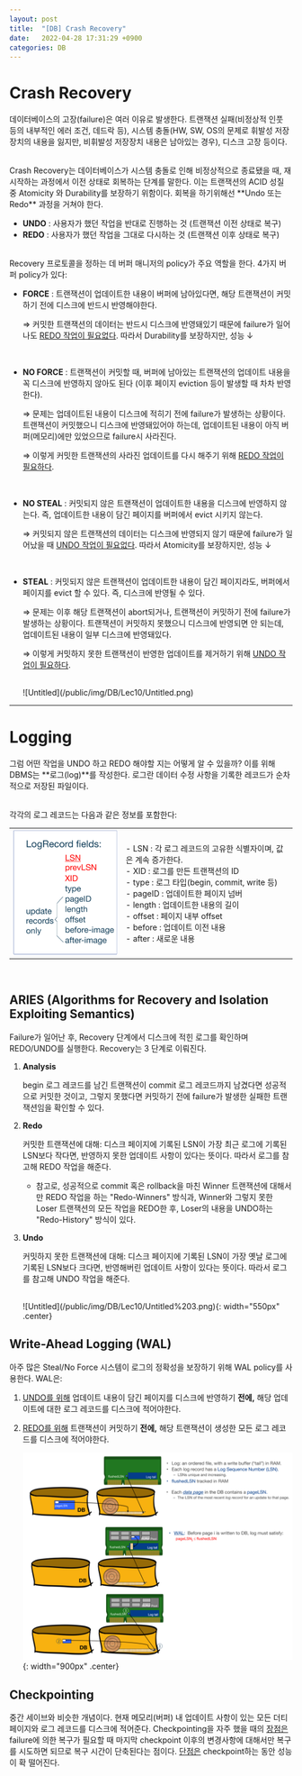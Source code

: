 ```yaml
---
layout: post
title:  "[DB] Crash Recovery"
date:   2022-04-28 17:31:29 +0900
categories: DB
---
```


# Crash Recovery

데이터베이스의 고장(failure)은 여러 이유로 발생한다. 트랜잭션 실패(비정상적 인풋 등의 내부적인 에러 조건, 데드락 등), 시스템 충돌(HW, SW, OS의 문제로 휘발성 저장장치의 내용을 잃지만, 비휘발성 저장장치 내용은 남아있는 경우), 디스크 고장 등이다. 

<br>
Crash Recovery는 데이터베이스가 시스템 충돌로 인해 비정상적으로 종료됐을 때, 재시작하는 과정에서 이전 상태로 회복하는 단계를 말한다. 이는 트랜잭션의 ACID 성질 중 Atomicity 와 Durability를 보장하기 위함이다. 회복을 하기위해선 **Undo 또는 Redo** 과정을 거쳐야 한다.

- **UNDO** : 사용자가 했던 작업을 반대로 진행하는 것 (트랜잭션 이전 상태로 복구)
- **REDO** : 사용자가 했던 작업을 그대로 다시하는 것 (트랜잭션 이후 상태로 복구)

<br>
Recovery 프로토콜을 정하는 데 버퍼 매니저의 policy가 주요 역할을 한다. 4가지 버퍼 policy가 있다:

- **FORCE** : 트랜잭션이 업데이트한 내용이 버퍼에 남아있다면, 해당 트랜잭션이 커밋하기 전에 디스크에 반드시 반영해야한다.
    
    ⇒ 커밋한 트랜잭션의 데이터는 반드시 디스크에 반영돼있기 때문에 failure가 일어나도 <U>REDO 작업이 필요없다</U>. 따라서 Durability를 보장하지만, 성능 ↓
    
    <br>
- **NO FORCE** : 트랜잭션이 커밋할 때, 버퍼에 남아있는 트랜잭션의 업데이트 내용을 꼭 디스크에 반영하지 않아도 된다 (이후 페이지 eviction 등이 발생할 때 차차 반영한다).

    ⇒ 문제는 업데이트된 내용이 디스크에 적히기 전에 failure가 발생하는 상황이다. 트랜잭션이 커밋했으니 디스크에 반영돼있어야 하는데, 업데이트된 내용이 아직 버퍼(메모리)에만 있었으므로 failure시 사라진다.
    
    ⇒ 이렇게 커밋한 트랜잭션의 사라진 업데이트를 다시 해주기 위해 <U>REDO 작업이 필요하다</U>.

    <br>
- **NO STEAL** : 커밋되지 않은 트랜잭션이 업데이트한 내용을 디스크에 반영하지 않는다. 즉, 업데이트한 내용이 담긴 페이지를 버퍼에서 evict 시키지 않는다.
    
    ⇒ 커밋되지 않은 트랜잭션의 데이터는 디스크에 반영되지 않기 때문에 failure가 일어났을 때 <U>UNDO 작업이 필요없다</U>. 따라서 Atomicity를 보장하지만, 성능 ↓ 
    
    <br>
- **STEAL** : 커밋되지 않은 트랜잭션이 업데이트한 내용이 담긴 페이지라도, 버퍼에서 페이지를 evict 할 수 있다. 즉, 디스크에 반영될 수 있다.
    
    ⇒ 문제는 이후 해당 트랜잭션이 abort되거나, 트랜잭션이 커밋하기 전에 failure가 발생하는 상황이다. 트랜잭션이 커밋하지 못했으니 디스크에 반영되면 안 되는데, 업데이트된 내용이 일부 디스크에 반영돼있다.
    
    ⇒ 이렇게 커밋하지 못한 트랜잭션이 반영한 업데이트를 제거하기 위해 <U>UNDO 작업이 필요하다</U>.
    
    <br>
    ![Untitled](/public/img/DB/Lec10/Untitled.png)

<hr>

# Logging

그럼 어떤 작업을 UNDO 하고 REDO 해야할 지는 어떻게 알 수 있을까? 이를 위해 DBMS는 **로그(log)**를 작성한다. 로그란 데이터 수정 사항을 기록한 레코드가 순차적으로 저장된 파일이다. 

<br>
각각의 로그 레코드는 다음과 같은 정보를 포함한다:

<table>
<tr>
<td>
<img src="/public/img/DB/Lec10/Untitled%201.png" style="width:200px ; min-width:150px"></td>
<td style="text-align: left">
- LSN : 각 로그 레코드의 고유한 식별자이며, 값은 계속 증가한다. <br>
- XID : 로그를 만든 트랜잭션의 ID <br>
- type : 로그 타입(begin, commit, write 등) <br>
- pageID : 업데이트한 페이지 넘버 <br>
- length : 업데이트한 내용의 길이 <br>
- offset : 페이지 내부 offset <br>
- before : 업데이트 이전 내용 <br>
- after : 새로운 내용 <br>
</td>
</tr>
</table>

<br>

## ARIES (Algorithms for Recovery and Isolation Exploiting Semantics)

Failure가 일어난 후, Recovery 단계에서 디스크에 적힌 로그를 확인하며 REDO/UNDO를 실행한다. Recovery는 3 단계로 이뤄진다.

1. **Analysis**

    begin 로그 레코드를 남긴 트랜잭션이 commit 로그 레코드까지 남겼다면 성공적으로 커밋한 것이고, 그렇지 못했다면 커밋하기 전에 failure가 발생한 실패한 트랜잭션임을 확인할 수 있다.
    
2. **Redo**

    커밋한 트랜잭션에 대해: 디스크 페이지에 기록된 LSN이 가장 최근 로그에 기록된 LSN보다 작다면, 반영하지 못한 업데이트 사항이 있다는 뜻이다. 따라서 로그를 참고해 REDO 작업을 해준다.
    - 참고로, 성공적으로 commit 혹은 rollback을 마친 Winner 트랜잭션에 대해서만 REDO 작업을 하는 "Redo-Winners" 방식과, Winner와 그렇지 못한 Loser 트랜잭션의 모든 작업을 REDO한 후, Loser의 내용을 UNDO하는 "Redo-History" 방식이 있다.
3. **Undo**

    커밋하지 못한 트랜잭션에 대해: 디스크 페이지에 기록된 LSN이 가장 옛날 로그에 기록된 LSN보다 크다면, 반영해버린 업데이트 사항이 있다는 뜻이다. 따라서 로그를 참고해 UNDO 작업을 해준다.

    <br>
    ![Untitled](/public/img/DB/Lec10/Untitled%203.png){: width="550px" .center}

## Write-Ahead Logging (WAL)

아주 많은 Steal/No Force 시스템이 로그의 정확성을 보장하기 위해 WAL policy를 사용한다. WAL은:

1. <U>UNDO를 위해</U> 업데이트 내용이 담긴 페이지를 디스크에 반영하기 **전에,** 해당 업데이트에 대한 로그 레코드를 디스크에 적어야한다.
2. <U>REDO를 위해</U> 트랜잭션이 커밋하기 **전에,** 해당 트랜잭션이 생성한 모든 로그 레코드를 디스크에 적어야한다.

    ![Untitled](/public/img/DB/Lec10/Untitled%202.png){: width="900px" .center}

## Checkpointing

중간 세이브와 비슷한 개념이다. 현재 메모리(버퍼) 내 업데이트 사항이 있는 모든 더티 페이지와 로그 레코드를 디스크에 적어준다. Checkpointing을 자주 했을 때의 <U>장점은</U> failure에 의한 복구가 필요할 때 마지막 checkpoint 이후의 변경사항에 대해서만 복구를 시도하면 되므로 복구 시간이 단축된다는 점이다. <U>단점은</U> checkpoint하는 동안 성능이 확 떨어진다.
